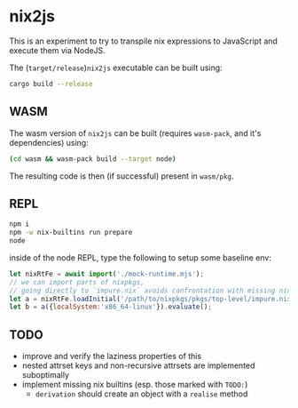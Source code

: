 # nix2js

This is an experiment to try to transpile nix expressions to JavaScript and
execute them via NodeJS.

The (`target/release`)`nix2js` executable can be built using:
```sh
cargo build --release
```

## WASM

The wasm version of `nix2js` can be built (requires `wasm-pack`, and it's dependencies) using:
```sh
(cd wasm && wasm-pack build --target node)
```
The resulting code is then (if successful) present in `wasm/pkg`.

## REPL

```sh
npm i
npm -w nix-builtins run prepare
node
```
inside of the node REPL, type the following to setup some baseline env:
```javascript
let nixRtFe = await import('./mock-runtime.mjs');
// we can import parts of nixpkgs,
// going directly to `impure.nix` avoids confrontation with missing nix-version stuff
let a = nixRtFe.loadInitial('/path/to/nixpkgs/pkgs/top-level/impure.nix');
let b = a({localSystem:'x86_64-linux'}).evaluate();
```

## TODO

- improve and verify the laziness properties of this
- nested attrset keys and non-recursive attrsets are implemented suboptimally
- implement missing nix builtins (esp. those marked with `TODO:`)
  - `derivation` should create an object with a `realise` method
